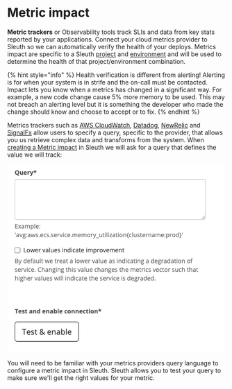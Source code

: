 # Metric impact

**Metric trackers** or Observability tools track SLIs and data from key stats reported by your applications. Connect your cloud metrics provider to Sleuth so we can automatically verify the health of your deploys. Metrics impact are specific to a Sleuth [project](../modeling-your-deployments/projects/) and [environment](../modeling-your-deployments/environment-support.md) and will be used to determine the health of that project/environment combination.

{% hint style="info" %}
Health verification is different from alerting! Alerting is for when your system is in strife and the on-call must be contacted. Impact lets you know when a metrics has changed in a significant way. For example, a new code change cause 5% more memory to be used. This may not breach an alerting level but it is something the developer who made the change should know and choose to accept or to fix.
{% endhint %}

Metrics trackers such as [AWS CloudWatch](../integrations-1/impact-sources/metrics/aws-cloudwatch.md), [Datadog](../integrations-1/impact-sources/metrics/datadog.md), [NewRelic](../integrations-1/impact-sources/metrics/newrelic.md) and [SignalFx](../integrations-1/impact-sources/metrics/signalfx.md) allow users to specify a query, specific to the provider, that allows you us retrieve complex data and transforms from the system. When [creating a Metric impact](../settings/project/impact.md) in Sleuth we will ask for a query that defines the value we will track:

![](../.gitbook/assets/add-metric-impact-source-sleuth-2021-02-01-17-15-21.png)

You will need to be familiar with your metrics providers query language to configure a metric impact in Sleuth. Sleuth allows you to test your query to make sure we'll get the right values for your metric.

